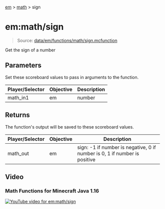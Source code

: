 [em](../../em.md) > [math](../math.md) > sign

# em:math/sign

> Source: [data/em/functions/math/sign.mcfunction](../../../data/em/functions/math/sign.mcfunction)

Get the sign of a number

## Parameters

Set these scoreboard values to pass in arguments to the function.

| Player/Selector | Objective | Description |
| --------------- | --------- | ----------- |
| math_in1        | em        | number      |

## Returns

The function's output will be saved to these scoreboard values.

| Player/Selector | Objective | Description                                                               |
| --------------- | --------- | ------------------------------------------------------------------------- |
| math_out        | em        | sign: -1 if number is negative, 0 if number is 0, 1 if number is positive |

## Video

### Math Functions for Minecraft Java 1.16

[![YouTube video for em:math/sign](https://i3.ytimg.com/vi/gDObl5lCF1w/maxresdefault.jpg)](https://www.youtube.com/watch?v=gDObl5lCF1w)
